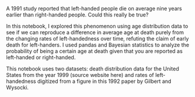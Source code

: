 A 1991 study reported that left-handed people die on average nine years earlier than right-handed people. Could this really be true?

In this notebook, I explored this phenomenon using age distribution data to see if we can reproduce a difference in average age at death purely from the changing rates of left-handedness over time, refuting the claim of early death for left-handers. I used pandas and Bayesian statistics to analyze the probability of being a certain age at death given that you are reported as left-handed or right-handed.

This notebook uses two datasets: death distribution data for the United States from the year 1999 (source website here) and rates of left-handedness digitized from a figure in this 1992 paper by Gilbert and Wysocki.